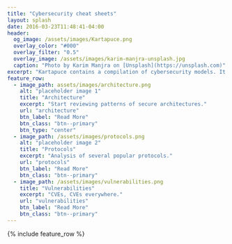 ```yaml
---
title: "Cybersecurity cheat sheets"
layout: splash
date: 2016-03-23T11:48:41-04:00
header:
  og_image: /assets/images/Kartapuce.png
  overlay_color: "#000"
  overlay_filter: "0.5"
  overlay_image: /assets/images/karim-manjra-unsplash.jpg
  caption: "Photo by Karim Manjra on [Unsplash](https://unsplash.com)"
excerpt: "Kartapuce contains a compilation of cybersecurity models. It details secure architecture patterns, and explains some of the most widely used security protocols."
feature_row:
  - image_path: assets/images/architecture.png
    alt: "placeholder image 1"
    title: "Architecture"
    excerpt: "Start reviewing patterns of secure architectures."
    url: "architecture"
    btn_label: "Read More"
    btn_class: "btn--primary"
    btn_type: "center"
  - image_path: /assets/images/protocols.png
    alt: "placeholder image 2"
    title: "Protocols"
    excerpt: "Analysis of several popular protocols."
    url: "protocols"
    btn_label: "Read More"
    btn_class: "btn--primary"
  - image_path: /assets/images/vulnerabilities.png
    title: "Vulnerabilities"
    excerpt: "CVEs, CVEs everywhere."
    url: "vulnerabilities"
    btn_label: "Read More"
    btn_class: "btn--primary"
---
```


{% include feature_row %}
